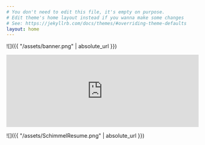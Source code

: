 ```yaml
---
# You don't need to edit this file, it's empty on purpose.
# Edit theme's home layout instead if you wanna make some changes
# See: https://jekyllrb.com/docs/themes/#overriding-theme-defaults
layout: home
---
```


![]({{ "/assets/banner.png" | absolute_url }})

<center><iframe src="https://store.steampowered.com/widget/1137910/" frameborder="0" width="100%" height="190"></iframe></center>

![]({{ "/assets/SchimmelResume.png" | absolute_url }})
